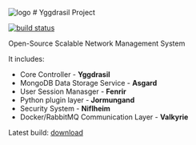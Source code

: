 ![logo](http://git.linachan.ru/yggdrasil-project/yggdrasil/raw/master/src/main/resources/logo_small.jpg) # Yggdrasil Project

[![build status](http://ci.linachan.ru/projects/2/status.png?ref=master)](http://ci.linachan.ru/projects/2?ref=master)

Open-Source Scalable Network Management System

It includes:
* Core Controller                     - **Yggdrasil**
* MongoDB Data Storage Service        - **Asgard**
* User Session Manasger               - **Fenrir**
* Python plugin layer                 - **Jormungand**
* Security System                     - **Niflheim**
* Docker/RabbitMQ Communication Layer - **Valkyrie**

Latest build: [download](http://artifacts.linachan.ru/yggdrasil/)
